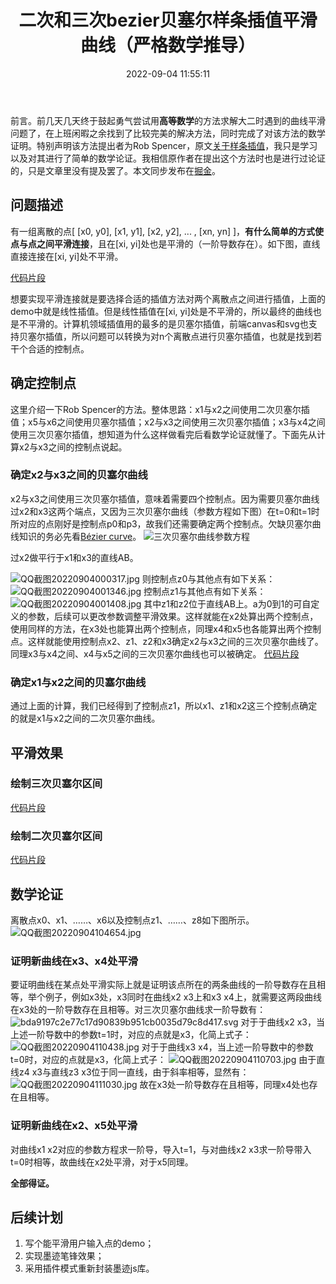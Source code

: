 ﻿---
title: 二次和三次bezier贝塞尔样条插值平滑曲线（严格数学推导）
date: 2022-09-04 11:55:11
tags: [前端知识]
---
前言。前几天几天终于鼓起勇气尝试用**高等数学**的方法求解大二时遇到的曲线平滑问题了，在上班闲暇之余找到了比较完美的解决方法，同时完成了对该方法的数学证明。特别声明该方法提出者为Rob Spencer，原文[关于样条插值](http://scaledinnovation.com/analytics/splines/aboutSplines.html)，我只是学习以及对其进行了简单的数学论证。我相信原作者在提出这个方法时也是进行过论证的，只是文章里没有提及罢了。本文同步发布在[掘金](https://juejin.cn/post/7139087706197327902)。

## 问题描述
有一组离散的点[ [x0, y0], [x1, y1], [x2, y2], ... , [xn, yn] ]，**有什么简单的方式使点与点之间平滑连接**，且在[xi, yi]处也是平滑的（一阶导数存在）。如下图，直线直接连接在[xi, yi]处不平滑。

[代码片段](https://code.juejin.cn/pen/7139084811930435618)

想要实现平滑连接就是要选择合适的插值方法对两个离散点之间进行插值，上面的demo中就是线性插值。但是线性插值在[xi, yi]处是不平滑的，所以最终的曲线也是不平滑的。计算机领域插值用的最多的是贝塞尔插值，前端canvas和svg也支持贝塞尔插值，所以问题可以转换为对n个离散点进行贝塞尔插值，也就是找到若干个合适的控制点。
<!--more-->
## 确定控制点

这里介绍一下Rob Spencer的方法。整体思路：x1与x2之间使用二次贝塞尔插值；x5与x6之间使用贝塞尔插值；x2与x3之间使用三次贝塞尔插值；x3与x4之间使用三次贝塞尔插值，想知道为什么这样做看完后看数学论证就懂了。下面先从计算x2与x3之间的控制点说起。

### 确定x2与x3之间的贝塞尔曲线
x2与x3之间使用三次贝塞尔插值，意味着需要四个控制点。因为需要贝塞尔曲线过x2和x3这两个端点，又因为三次贝塞尔曲线（参数方程如下图）在t=0和t=1时所对应的点刚好是控制点p0和p3，故我们还需要确定两个控制点。欠缺贝塞尔曲线知识的务必先看[Bézier curve](https://en.wikipedia.org/wiki/B%C3%A9zier_curve)。
![三次贝塞尔曲线参数方程](https://p1-juejin.byteimg.com/tos-cn-i-k3u1fbpfcp/79b2a236faac46f097fb2154de21d8cf~tplv-k3u1fbpfcp-watermark.image?)

过x2做平行于x1和x3的直线AB。

![QQ截图20220904000317.jpg](https://p6-juejin.byteimg.com/tos-cn-i-k3u1fbpfcp/023aea2ebb714f9da98981b58afb04c2~tplv-k3u1fbpfcp-watermark.image?)
则控制点z0与其他点有如下关系：
![QQ截图20220904001346.jpg](https://p3-juejin.byteimg.com/tos-cn-i-k3u1fbpfcp/bbffe651d0c740698f73ba302d426306~tplv-k3u1fbpfcp-watermark.image?)
控制点z1与其他点有如下关系：
![QQ截图20220904001408.jpg](https://p1-juejin.byteimg.com/tos-cn-i-k3u1fbpfcp/0ff7a62afa024e328914b048a0bad07c~tplv-k3u1fbpfcp-watermark.image?)
其中z1和z2位于直线AB上。a为0到1的可自定义的参数，后续可以更改参数调整平滑效果。这样就能在x2处算出两个控制点，使用同样的方法，在x3处也能算出两个控制点，同理x4和x5也各能算出两个控制点。这样就能使用控制点x2、z1、z2和x3确定x2与x3之间的三次贝塞尔曲线了。同理x3与x4之间、x4与x5之间的三次贝塞尔曲线也可以被确定。
[代码片段](https://code.juejin.cn/pen/7139170177962213387)

### 确定x1与x2之间的贝塞尔曲线
通过上面的计算，我们已经得到了控制点z1，所以x1、z1和x2这三个控制点确定的就是x1与x2之间的二次贝塞尔曲线。

## 平滑效果
### 绘制三次贝塞尔区间
[代码片段](https://code.juejin.cn/pen/7139228803293216782)

### 绘制二次贝塞尔区间
[代码片段](https://code.juejin.cn/pen/7139349456771776543)

## 数学论证
离散点x0、x1、……、x6以及控制点z1、……、z8如下图所示。
![QQ截图20220904104654.jpg](https://p1-juejin.byteimg.com/tos-cn-i-k3u1fbpfcp/a93a0d612d054ad585d6ead0be45d45c~tplv-k3u1fbpfcp-watermark.image?)
### 证明新曲线在x3、x4处平滑
要证明曲线在某点处平滑实际上就是证明该点所在的两条曲线的一阶导数存在且相等，举个例子，例如x3处，x3同时在曲线x2 x3上和x3 x4上，就需要这两段曲线在x3处的一阶导数存在且相等。对三次贝塞尔曲线求一阶导数有：
![bda9197c2e77c17d90839b951cb0035d79c8d417.svg](https://p1-juejin.byteimg.com/tos-cn-i-k3u1fbpfcp/d6d0584f2da74362b9a97bf6a2c2841d~tplv-k3u1fbpfcp-watermark.image?)
对于于曲线x2 x3，当上述一阶导数中的参数t=1时，对应的点就是x3，化简上式子：
![QQ截图20220904110438.jpg](https://p3-juejin.byteimg.com/tos-cn-i-k3u1fbpfcp/a539fce690d0414eab0d2756eac0f0df~tplv-k3u1fbpfcp-watermark.image?)
对于于曲线x3 x4，当上述一阶导数中的参数t=0时，对应的点就是x3，化简上式子：
![QQ截图20220904110703.jpg](https://p6-juejin.byteimg.com/tos-cn-i-k3u1fbpfcp/a9c22202bcbd4abeb1e0ec02181dc862~tplv-k3u1fbpfcp-watermark.image?)
由于直线z4 x3与直线z3 x3位于同一直线，由于斜率相等，显然有：
![QQ截图20220904111030.jpg](https://p6-juejin.byteimg.com/tos-cn-i-k3u1fbpfcp/726eee8895744984961581d51a6ee863~tplv-k3u1fbpfcp-watermark.image?)
故在x3处一阶导数存在且相等，同理x4处也存在且相等。
### 证明新曲线在x2、x5处平滑
对曲线x1 x2对应的参数方程求一阶导，导入t=1，与对曲线x2 x3求一阶导带入t=0时相等，故曲线在x2处平滑，对于x5同理。

**全部得证。**

## 后续计划
1. 写个能平滑用户输入点的demo；
2. 实现墨迹笔锋效果；
3. 采用插件模式重新封装墨迹js库。

